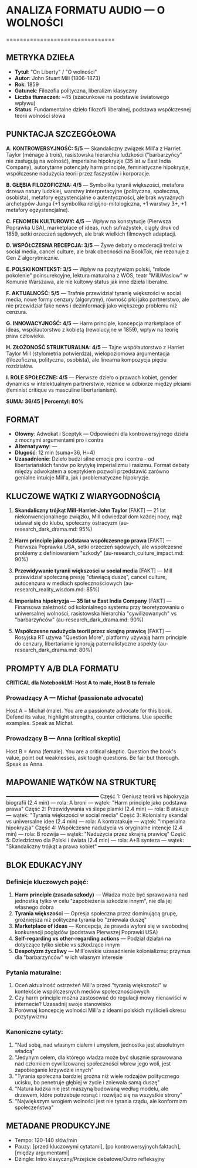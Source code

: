 # ANALIZA FORMATU AUDIO — O WOLNOŚCI
================================

## METRYKA DZIEŁA
- **Tytuł**: "On Liberty" / "O wolności"
- **Autor**: John Stuart Mill (1806-1873)  
- **Rok**: 1859
- **Gatunek**: Filozofia polityczna, liberalizm klasyczny
- **Liczba tłumaczeń**: ~45 (szacunkowe na podstawie światowego wpływu)
- **Status**: Fundamentalne dzieło filozofii liberalnej, podstawa współczesnej teorii wolności słowa

## PUNKTACJA SZCZEGÓŁOWA

**A. KONTROWERSYJNOŚĆ: 5/5** — Skandaliczny związek Mill'a z Harriet Taylor (ménage à trois), rasistowska hierarchia ludzkości ("barbarzyńcy" nie zasługują na wolność), imperialne hipokryzje (35 lat w East India Company), autorytarne potencjały harm principle, feministyczne hipokryzje, współczesne nadużycia teorii przez faszystów i korporacje.

**B. GŁĘBIA FILOZOFICZNA: 4/5** — Symbolika tyranii większości, metafora drzewa natury ludzkiej, warstwy interpretacyjne (polityczna, społeczna, osobista), metafory egzystencjalne o autentyczności, ale brak wyraźnych archetypów Junga (+1 symbolika religijno-mitologiczna, +1 warstwy 3+, +1 metafory egzystencjalne).

**C. FENOMEN KULTUROWY: 4/5** — Wpływ na konstytucje (Pierwsza Poprawka USA), marketplace of ideas, ruch sufrażystek, ciągły druk od 1859, setki orzeczeń sądowych, ale brak wielkich filmowych adaptacji.

**D. WSPÓŁCZESNA RECEPCJA: 3/5** — Żywe debaty o moderacji treści w social media, cancel culture, ale brak obecności na BookTok, nie rezonuje z Gen Z algorytmicznie.

**E. POLSKI KONTEKST: 3/5** — Wpływ na pozytywizm polski, "młode pokolenie" poinsurekcyjne, lektura maturalna z WOS, teatr "Mill/Maslow" w Komunie Warszawa, ale nie kultowy status jak inne dzieła liberalne.

**F. AKTUALNOŚĆ: 5/5** — Trafnie przewidział tyranię większości w social media, nowe formy cenzury (algorytmy), równość płci jako partnerstwo, ale nie przewidział fake news i dezinformacji jako większego problemu niż cenzura.

**G. INNOWACYJNOŚĆ: 4/5** — Harm principle, koncepcja marketplace of ideas, współautorstwo z kobietą (rewolucyjne w 1859), wpływ na teorię praw człowieka.

**H. ZŁOŻONOŚĆ STRUKTURALNA: 4/5** — Tajne współautorstwo z Harriet Taylor Mill (stylometria potwierdza), wielopoziomowa argumentacja (filozoficzna, polityczna, osobista), ale linearna kompozycja pięciu rozdziałów.

**I. ROLE SPOŁECZNE: 4/5** — Pierwsze dzieło o prawach kobiet, gender dynamics w intelektualnym partnerstwie, różnice w odbiorze między płciami (feminist critique vs masculine libertarianism).

**SUMA: 36/45 | Percentyl: 80%**

## FORMAT
- **Główny**: Adwokat i Sceptyk — Odpowiedni dla kontrowersyjnego dzieła z mocnymi argumentami pro i contra
- **Alternatywny**: —  
- **Długość**: 12 min (suma=36, H=4)
- **Uzasadnienie**: Dzieło budzi silne emocje pro i contra - od libertariańskich fanów po krytykę imperializmu i rasizmu. Format debaty między adwokatem a sceptykiem pozwoli przedstawić zarówno genialne intuicje Mill'a, jak i problematyczne hipokryzje.

## KLUCZOWE WĄTKI Z WIARYGODNOŚCIĄ

1. **Skandaliczny trójkąt Mill-Harriet-John Taylor** [FAKT] — 21 lat niekonwencjonalnego związku, Mill odwiedzał dom każdej nocy, mąż udawał się do klubu, społeczny ostracyzm (au-research_dark_drama.md: 95%)

2. **Harm principle jako podstawa współczesnego prawa** [FAKT] — Pierwsza Poprawka USA, setki orzeczeń sądowych, ale współczesne problemy z definiowaniem "szkody" (au-research_culture_impact.md: 90%)

3. **Przewidywanie tyranii większości w social media** [FAKT] — Mill przewidział społeczną presję "dławiącą duszę", cancel culture, autocenzura w mediach społecznościowych (au-research_reality_wisdom.md: 85%)

4. **Imperialna hipokryzja — 35 lat w East India Company** [FAKT] — Finansowa zależność od kolonialnego systemu przy teoretyzowaniu o uniwersalnej wolności, rasistowska hierarchia "cywilizowanych" vs "barbarzyńców" (au-research_dark_drama.md: 90%)

5. **Współczesne nadużycia teorii przez skrajną prawicę** [FAKT] — Rosyjska RT używa "Question More", platformy używają harm principle do cenzury, libertarianie ignorują paternalistyczne aspekty (au-research_dark_drama.md: 80%)

## PROMPTY A/B DLA FORMATU

**CRITICAL dla NotebookLM: Host A to male, Host B to female**

### Prowadzący A — Michał (passionate advocate)
Host A = Michał (male). 
You are a passionate advocate for this book. Defend its value, highlight strengths, counter criticisms. Use specific examples. Speak as Michał.

### Prowadzący B — Anna (critical skeptic)
Host B = Anna (female). 
You are a critical skeptic. Question the book's value, point out weaknesses, ask tough questions. Be fair but thorough. Speak as Anna.

## MAPOWANIE WĄTKÓW NA STRUKTURĘ
━━━━━━━━━━━━━━━━━━━━━━━━━━━━━━
Część 1: Geniusz teorii vs hipokryzja biografii (2.4 min) — rola: A broni — wątek: "Harm principle jako podstawa prawa"
Część 2: Przewidywania vs ślepe plamki (2.4 min) — rola: B atakuje — wątek: "Tyrania większości w social media"
Część 3: Kolonialny skandal vs uniwersalne idee (2.4 min) — rola: A kontratakuje — wątek: "Imperialna hipokryzja"
Część 4: Współczesne nadużycia vs oryginalne intencje (2.4 min) — rola: B rozwija — wątek: "Nadużycia przez skrajną prawicę"
Część 5: Dziedzictwo dla Polski i świata (2.4 min) — rola: A+B synteza — wątek: "Skandaliczny trójkąt a prawa kobiet"
━━━━━━━━━━━━━━━━━━━━━━━━━━━━━━

## BLOK EDUKACYJNY

### Definicje kluczowych pojęć:
1. **Harm principle (zasada szkody)** — Władza może być sprawowana nad jednostką tylko w celu "zapobieżenia szkodzie innym", nie dla jej własnego dobra
2. **Tyrania większości** — Opresja społeczna przez dominującą grupę, groźniejsza niż polityczna tyrania bo "zniewala duszę"
3. **Marketplace of ideas** — Koncepcja, że prawda wyłoni się w swobodnej konkurencji poglądów (podstawa Pierwszej Poprawki USA)
4. **Self-regarding vs other-regarding actions** — Podział działań na dotyczące tylko siebie vs szkodzące innym
5. **Despotyzm życzliwy** — Mill'owskie uzasadnienie kolonializmu: przymus dla "barbarzyńców" w ich własnym interesie

### Pytania maturalne:
1. Oceń aktualność ostrzeżeń Mill'a przed "tyranią większości" w kontekście współczesnych mediów społecznościowych
2. Czy harm principle można zastosować do regulacji mowy nienawiści w internecie? Uzasadnij swoje stanowisko
3. Porównaj koncepcję wolności Mill'a z ideami polskich myślicieli okresu pozytywizmu

### Kanoniczne cytaty:
1. "Nad sobą, nad własnym ciałem i umysłem, jednostka jest absolutnym władcą"
2. "Jedynym celem, dla którego władza może być słusznie sprawowana nad członkiem cywilizowanej społeczności wbrew jego woli, jest zapobieganie krzywdzie innych"
3. "Tyrania społeczna bardziej groźna niż wiele rodzajów politycznego ucisku, bo penetruje głębiej w życie i zniewala samą duszę"
4. "Natura ludzka nie jest maszyną budowaną według modelu, ale drzewem, które potrzebuje rosnąć i rozwijać się na wszystkie strony"
5. "Największym wrogiem wolności jest nie tyrania rządu, ale konformizm społeczeństwa"

## METADANE PRODUKCYJNE
- Tempo: 120-140 słów/min
- Pauzy: [przed kluczowymi cytatami], [po kontrowersyjnych faktach], [między argumentami]
- Dżingle: Intro klasyczny/Przejście debatowe/Outro refleksyjny